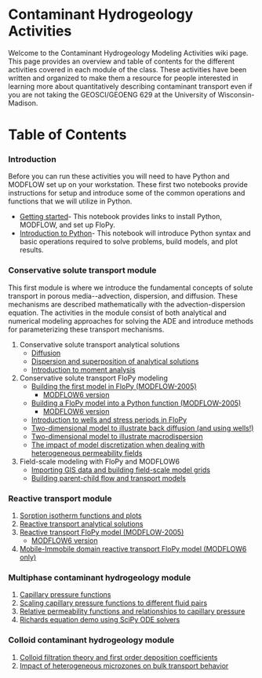 # Contaminant Hydrogeology Activities
Welcome to the Contaminant Hydrogeology Modeling Activities wiki page. This page provides an overview and table of contents for the different activities covered in each module of the class. These activities have been written and organized to make them a resource for people interested in learning more about quantitatively describing contaminant transport even if you are not taking the GEOSCI/GEOENG 629 at the University of Wisconsin-Madison.

# Table of Contents
### Introduction
Before you can run these activities you will need to have Python and MODFLOW set up on your workstation. These first two notebooks provide instructions for setup and introduce some of the common operations and functions that we will utilize in Python.
   * [Getting started](https://github.com/zahasky/Contaminant-Hydrogeology-Modeling-Activities/blob/master/MODFLOW%2C%20Python%2C%20and%20FloPy%20Setup.ipynb)- This notebook provides links to install Python, MODFLOW, and set up FloPy.
   * [Introduction to Python](https://github.com/zahasky/Contaminant-Hydrogeology-Modeling-Activities/blob/master/Python%20Introduction%20for%20629.ipynb)- This notebook will introduce Python syntax and basic operations required to solve problems, build models, and plot results.
### Conservative solute transport module
This first module is where we introduce the fundamental concepts of solute transport in porous media--advection, dispersion, and diffusion. These mechanisms are described mathematically with the advection-dispersion equation. The activities in the module consist of both analytical and numerical modeling approaches for solving the ADE and introduce methods for parameterizing these transport mechanisms.
1. Conservative solute transport analytical solutions
   * [Diffusion](https://github.com/zahasky/Contaminant-Hydrogeology-Modeling-Activities/blob/master/Diffusion%20Analytical%20Demo.ipynb)
   * [Dispersion and superposition of analytical solutions](https://github.com/zahasky/Contaminant-Hydrogeology-Modeling-Activities/blob/master/Dispersion%20Analytical%20Demo.ipynb)
   * [Introduction to moment analysis](https://github.com/zahasky/Contaminant-Hydrogeology-Activities/blob/master/Intro%20to%20Moment%20Analysis.ipynb)
2. Conservative solute transport FloPy modeling
   * [Building the first model in FloPy (MODFLOW-2005)](https://github.com/zahasky/Contaminant-Hydrogeology-Activities/blob/master/FloPy%20Introduction.ipynb)
       * [MODFLOW6 version](https://github.com/zahasky/Contaminant-Hydrogeology-Activities/blob/master/MF6_notebooks/FloPy%20Introduction%20MF6.ipynb)
   * [Building a FloPy model into a Python function (MODFLOW-2005)](https://github.com/zahasky/Contaminant-Hydrogeology-Modeling-Activities/blob/master/FloPy%201D%20Function.ipynb)
       * [MODFLOW6 version](https://github.com/zahasky/Contaminant-Hydrogeology-Activities/blob/master/MF6_notebooks/FloPy%201D%20Function%20MF6.ipynb)
   * [Introduction to wells and stress periods in FloPy](https://github.com/zahasky/Contaminant-Hydrogeology-Activities/blob/master/Wells%20and%20Stress%20Periods%20Explainer.ipynb)
   * [Two-dimensional model to illustrate back diffusion (and using wells!)](https://github.com/zahasky/Contaminant-Hydrogeology-Activities/blob/master/FloPy%20back%20diffusion%20demo.ipynb)
   * [Two-dimensional model to illustrate macrodispersion](https://github.com/zahasky/Contaminant-Hydrogeology-Activities/blob/master/FloPy%202D%20Macrodispersion%20Illustration.ipynb)
   * [The impact of model discretization when dealing with heterogeneous permeability fields](https://github.com/zahasky/Contaminant-Hydrogeology-Activities/blob/master/Multiscale%20heterogeneity.ipynb)
3. Field-scale modeling with FloPy and MODFLOW6
   * [Importing GIS data and building field-scale model grids](https://github.com/zahasky/Contaminant-Hydrogeology-Activities/blob/master/MF6_field_scale_model_examples/Grid_from_GIS_French_Island_demo.ipynb)
   * [Building parent-child flow and transport models](https://github.com/zahasky/Contaminant-Hydrogeology-Activities/blob/master/MF6_field_scale_model_examples/Field_scale_transport_model_Upham_woods_demo.ipynb)

### Reactive transport module
1. [Sorption isotherm functions and plots](https://github.com/zahasky/Contaminant-Hydrogeology-Activities/blob/master/Sorption%20Isotherms.ipynb)
2. [Reactive transport analytical solutions](https://github.com/zahasky/Contaminant-Hydrogeology-Activities/blob/master/First%20Order%20Reactions.ipynb)
3. [Reactive transport FloPy model (MODFLOW-2005)](https://github.com/zahasky/Contaminant-Hydrogeology-Activities/blob/master/FloPy%201D%20Reactions.ipynb)
     * [MODFLOW6 version](https://github.com/zahasky/Contaminant-Hydrogeology-Activities/blob/master/MF6_notebooks/FloPy%201D%20Reactions%20MF6.ipynb)
5. [Mobile-Immobile domain reactive transport FloPy model (MODFLOW6 only)](https://github.com/zahasky/Contaminant-Hydrogeology-Activities/blob/master/MF6_notebooks/FloPy%201D%20IST%20Demo%20MF6.ipynb)

### Multiphase contaminant hydrogeology module
1. [Capillary pressure functions](https://github.com/zahasky/Contaminant-Hydrogeology-Activities/blob/master/Capillary%20Pressure%20Functions.ipynb)
2. [Scaling capillary pressure functions to different fluid pairs](https://github.com/zahasky/Contaminant-Hydrogeology-Activities/blob/master/Capillary%20Pressure%20Curve%20Scaling%20and%20Fitting.ipynb)
3. [Relative permeability functions and relationships to capillary pressure](https://github.com/zahasky/Contaminant-Hydrogeology-Activities/blob/master/Relative%20Permeability%20Curves.ipynb)
4. [Richards equation demo using SciPy ODE solvers](https://github.com/zahasky/Contaminant-Hydrogeology-Activities/blob/master/Richards_equation_demo.ipynb)

### Colloid contaminant hydrogeology module
1. [Colloid filtration theory and first order deposition coefficients](https://github.com/zahasky/Contaminant-Hydrogeology-Activities/blob/master/Colloid%20Filtration%20Theory%20and%20Deposition%20Rate%20Coefficients.ipynb)
2. [Impact of heterogeneous microzones on bulk transport behavior](https://github.com/zahasky/Contaminant-Hydrogeology-Activities/blob/master/FloPy%20Anaerobic%20Microzones.ipynb)

